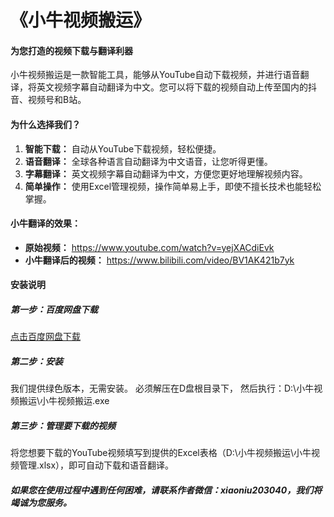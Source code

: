 # 《小牛视频搬运》
#### 为您打造的视频下载与翻译利器

小牛视频搬运是一款智能工具，能够从YouTube自动下载视频，并进行语音翻译，将英文视频字幕自动翻译为中文。您可以将下载的视频自动上传至国内的抖音、视频号和B站。

#### 为什么选择我们？
1. **智能下载：** 自动从YouTube下载视频，轻松便捷。
2. **语音翻译：** 全球各种语言自动翻译为中文语音，让您听得更懂。
3. **字幕翻译：** 英文视频字幕自动翻译为中文，方便您更好地理解视频内容。
4. **简单操作：** 使用Excel管理视频，操作简单易上手，即使不擅长技术也能轻松掌握。

#### 小牛翻译的效果：
- **原始视频：**  https://www.youtube.com/watch?v=yejXACdiEvk 
- **小牛翻译后的视频：**  https://www.bilibili.com/video/BV1AK421b7yk

#### 安装说明
##### 第一步：百度网盘下载
[点击百度网盘下载](https://pan.baidu.com/s/1fwMqCGeGXPs7dW_5Gg_2Ow?pwd=8888 )

##### 第二步：安装
我们提供绿色版本，无需安装。
必须解压在D盘根目录下，
然后执行：D:\小牛视频搬运\小牛视频搬运.exe

##### 第三步：管理要下载的视频
将您想要下载的YouTube视频填写到提供的Excel表格（D:\小牛视频搬运\小牛视频管理.xlsx），即可自动下载和语音翻译。

##### 如果您在使用过程中遇到任何困难，请联系作者微信：xiaoniu203040，我们将竭诚为您服务。
